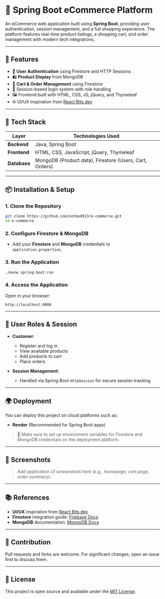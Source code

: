 # 🛒 Spring Boot eCommerce Platform

An eCommerce web application built using **Spring Boot**, providing user authentication, session management, and a full shopping experience. The platform features real-time product listings, a shopping cart, and order management with modern tech integrations.

---

## 🚀 Features

- 🔐 **User Authentication** using Firestore and HTTP Sessions  
- 🛍️ **Product Display** from MongoDB  
- 🛒 **Cart & Order Management** using Firestore  
- 🧾 Session-based login system with role handling  
- 🖼️ Frontend built with HTML, CSS, JS, jQuery, and Thymeleaf  
- 🌐 UI/UX inspiration from [React Bits.dev](https://reactbits.dev/)

---

## 🧰 Tech Stack

| Layer        | Technologies Used                                      |
|--------------|--------------------------------------------------------|
| **Backend**  | Java, Spring Boot                                      |
| **Frontend** | HTML, CSS, JavaScript, jQuery, Thymeleaf               |
| **Database** | MongoDB (Product data), Firestore (Users, Cart, Orders)|

---

## 📦 Installation & Setup

### 1. Clone the Repository

```bash
git clone https://github.com/notmod913/e-commerce.git
cd e-commerce
```

### 2. Configure Firestore & MongoDB

- Add your **Firestore** and **MongoDB** credentials to `application.properties`.

### 3. Run the Application

```bash
./mvnw spring-boot:run
```

### 4. Access the Application

Open in your browser:

```
http://localhost:8080
```

---

## 👤 User Roles & Session

- **Customer**:
  - Register and log in
  - View available products
  - Add products to cart
  - Place orders

- **Session Management**:
  - Handled via Spring Boot `HttpSession` for secure session tracking

---

## 🌍 Deployment

You can deploy this project on cloud platforms such as:

- **Render** (Recommended for Spring Boot apps)

> 🔧 Make sure to set up environment variables for Firestore and MongoDB credentials on the deployment platform.

---

## 📸 Screenshots

> _Add application UI screenshots here (e.g., homepage, cart page, order summary)._

---

## 📚 References

- **UI/UX** inspiration from [React Bits.dev](https://reactbits.dev/)
- **Firestore** integration guide: [Firebase Docs](https://firebase.google.com/docs/firestore)
- **MongoDB** documentation: [MongoDB Docs](https://www.mongodb.com/docs/)

---

## 🤝 Contribution

Pull requests and forks are welcome. For significant changes, open an issue first to discuss them.

---

## 📜 License

This project is open source and available under the [MIT License](LICENSE).

